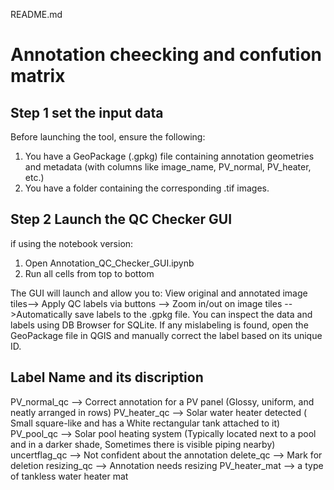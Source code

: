 README.md



# Annotation cheecking and confution matrix 

## Step 1 set the input data 

Before launching the tool, ensure the following:

1. You have a GeoPackage (.gpkg) file containing annotation geometries and metadata (with columns like image_name, PV_normal, PV_heater, etc.)
2. You have a folder containing the corresponding .tif images.

##  Step 2 Launch the QC Checker GUI

if using the notebook version:
1. Open Annotation_QC_Checker_GUI.ipynb
2. Run all cells from top to bottom

The GUI will launch and allow you to:
View original and annotated image tiles--> Apply QC labels via buttons --> Zoom in/out on image tiles -- >Automatically save labels to the .gpkg file. You can inspect the data and labels using DB Browser for SQLite. If any mislabeling is found, open the GeoPackage file in QGIS and manually correct the label based on its unique ID.

## Label Name and its discription 
PV_normal_qc -->	Correct annotation for a PV panel (Glossy, uniform, and neatly arranged in rows)
PV_heater_qc -->	Solar water heater detected ( Small square-like and has a White rectangular tank attached to it)
PV_pool_qc --> 	Solar pool heating system (Typically located next to a pool and in a darker shade, Sometimes there is visible piping nearby)
uncertflag_qc	--> Not confident about the annotation
delete_qc --> 	Mark for deletion
resizing_qc	--> Annotation needs resizing
PV_heater_mat	--> a type of tankless water heater mat 







